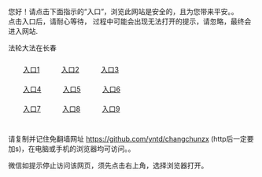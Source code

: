 您好！请点击下面指示的“入口”，浏览此网站是安全的，且为您带来平安。。 <br/>
点击入口后，请耐心等待， 过程中可能会出现无法打开的提示，请忽略，最终会进入网站. </br>

法轮大法在长春<br/>
<div style="padding:10px"><a style="margin:20px" target="_blank" href="https://d1scabsavnnjg7.cloudfront.net/2Qpsp?csevvyk" id="ccLink1" rel="nofollow">入口1</a> <a target="_blank" style="margin:20px" href="https://d2e3mfps1x4tah.cloudfront.net/2Qpsp?lsyuvzl" id="ccLink2" rel="nofollow">入口2</a> <a style="margin:20px" target="_blank" href="https://d131amm3sislwg.cloudfront.net/2Qpsp?uhhisp" id="ccLink3" rel="nofollow">入口3</a></div>

<div style="padding:10px" ><a style="margin:20px" target="_blank" href="https://d1scabsavnnjg7.cloudfront.net/2Qpsp?csevvyk" id="ccLink4" rel="nofollow">入口4</a> <a style="margin:20px" href="https://d2e3mfps1x4tah.cloudfront.net/2Qpsp?lsyuvzl" target="_blank" id="ccLink5" rel="nofollow">入口5</a> <a style="margin:20px" href="https://d131amm3sislwg.cloudfront.net/2Qpsp?uhhisp" target="_blank" id="ccLink6" rel="nofollow">入口6</a></div>

<div style="padding:10px"><a style="margin:20px" target="_blank" href="https://d1scabsavnnjg7.cloudfront.net/2Qpsp?csevvyk" id="ccLink7" rel="nofollow">入口7</a> <a style="margin:20px" href="https://d2e3mfps1x4tah.cloudfront.net/2Qpsp?lsyuvzl" target="_blank" id="ccLink8" rel="nofollow">入口8</a> <a style="margin:20px" target="_blank" href="https://d131amm3sislwg.cloudfront.net/2Qpsp?uhhisp" id="ccLink9" rel="nofollow">入口9</a></div>

<br/>



请复制并记住免翻墙网址 https://github.com/yntd/changchunzx (http后一定要加s)，在电脑或手机的浏览器均可访问。。<br/>

微信如提示停止访问该网页，须先点击右上角，选择浏览器打开。

